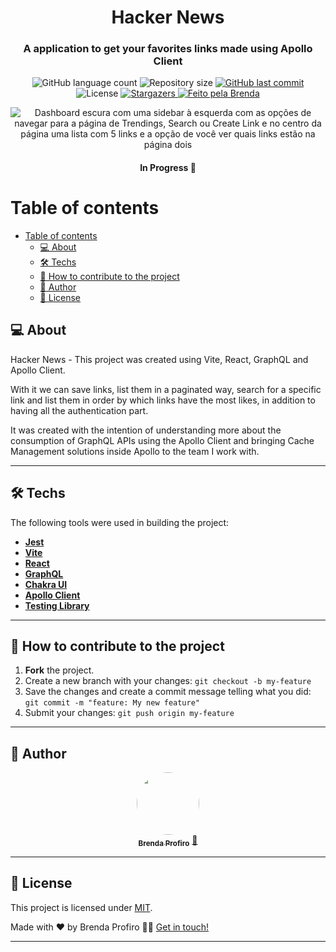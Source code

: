 <h1 align="center">
  Hacker News
</h1>

<h3 align="center">
  A application to get your favorites links made using Apollo Client
</h3>

<p align="center">
  <img alt="GitHub language count" src="https://img.shields.io/github/languages/count/bprofiro/apollo-client-hackernews?color=%2304D361">

  <img alt="Repository size" src="https://img.shields.io/github/repo-size/bprofiro/apollo-client-hackernews">

  <a href="https://github.com/bprofiro/apollo-client-hackernews/commits/master">
    <img alt="GitHub last commit" src="https://img.shields.io/github/last-commit/bprofiro/apollo-client-hackernews">
  </a>

   <img alt="License" src="https://img.shields.io/badge/license-MIT-brightgreen">
   <a href="https://github.com/bprofiro/apollo-client-hackernews/stargazers">
    <img alt="Stargazers" src="https://img.shields.io/github/stars/bprofiro/editor?style=social">
  </a>

  <a href="https://github.com/bprofiro/">
    <img alt="Feito pela Brenda" src="https://img.shields.io/badge/feito%20pela-Brenda-%237519C1">
  </a>
</p>

<p align="center">
    <img alt="Dashboard escura com uma sidebar à esquerda com as opções de navegar para a página de Trendings, Search ou Create Link e no centro da página uma lista com 5 links e a opção de você ver quais links estão na página dois" src="https://user-images.githubusercontent.com/59852846/161441234-1ed9b088-f3ee-4f29-bd78-eace4eea2b27.png">
</p>


<h4 align="center">
	In Progress 🚀
</h4>

Table of contents
=================
<!--ts-->
- [Table of contents](#table-of-contents)
  - [💻 About](#-about)
  - [🛠 Techs](#-techs)
  - [💪 How to contribute to the project](#-how-to-contribute-to-the-project)
  - [🦸 Author](#-author)
  - [📝 License](#-license)
<!--te-->

## 💻 About

Hacker News - This project was created using Vite, React, GraphQL and Apollo Client.

With it we can save links, list them in a paginated way, search for a specific link and list them in order by which links have the most likes, in addition to having all the authentication part.

It was created with the intention of understanding more about the consumption of GraphQL APIs using the Apollo Client and bringing Cache Management solutions inside Apollo to the team I work with.

---
## 🛠 Techs

The following tools were used in building the project:

-   **[Jest](https://jestjs.io/pt-BR/)**
-   **[Vite](https://vitejs.dev/guide/#scaffolding-your-first-vite-project)**
-   **[React](https://pt-br.reactjs.org/)**
-   **[GraphQL](https://graphql.org/)**
-   **[Chakra UI](https://chakra-ui.com/guides/first-steps)**
-   **[Apollo Client](https://www.apollographql.com/docs/react/get-started)**
-   **[Testing Library](https://testing-library.com/)**

---

## 💪 How to contribute to the project

1. **Fork** the project.
2. Create a new branch with your changes: `git checkout -b my-feature`
3. Save the changes and create a commit message telling what you did: `git commit -m "feature: My new feature"`
4. Submit your changes: `git push origin my-feature`
---

## 🦸 Author
<p align="center">
  <a href="https://github.com/bprofiro">
  <img style="border-radius: 50%;" src="https://avatars2.githubusercontent.com/u/59852846?s=460&u=7eefe48768a2c3f95271868f85d8e61f9ffbebad&v=4" width="100px;" alt=""/>
  <br />
  <sub><b>Brenda Profiro</b></sub></a> <a href="https://blog-bprofiro.vercel.app/" title="Blog Pessoal">🚀</a>
  <br />
</p>

---

## 📝 License
This project is licensed under [MIT](./LICENSE).

Made with ❤️ by Brenda Profiro 👋🏽 [Get in touch!](https://www.linkedin.com/in/brenda-profiro/)

---
